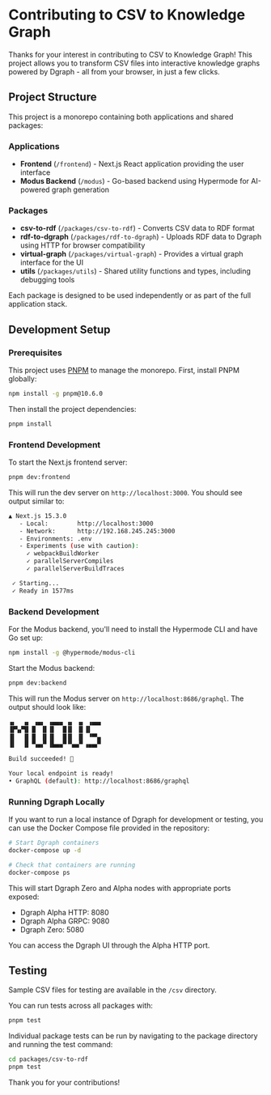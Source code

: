 # Contributing to CSV to Knowledge Graph

Thanks for your interest in contributing to CSV to Knowledge Graph! This project allows you to transform CSV files into interactive knowledge graphs powered by Dgraph - all from your browser, in just a few clicks.

## Project Structure

This project is a monorepo containing both applications and shared packages:

### Applications

- **Frontend** (`/frontend`) - Next.js React application providing the user interface
- **Modus Backend** (`/modus`) - Go-based backend using Hypermode for AI-powered graph generation

### Packages

- **csv-to-rdf** (`/packages/csv-to-rdf`) - Converts CSV data to RDF format
- **rdf-to-dgraph** (`/packages/rdf-to-dgraph`) - Uploads RDF data to Dgraph using HTTP for browser compatibility
- **virtual-graph** (`/packages/virtual-graph`) - Provides a virtual graph interface for the UI
- **utils** (`/packages/utils`) - Shared utility functions and types, including debugging tools

Each package is designed to be used independently or as part of the full application stack.

## Development Setup

### Prerequisites

This project uses [PNPM](https://pnpm.io/) to manage the monorepo. First, install PNPM globally:

```sh
npm install -g pnpm@10.6.0
```

Then install the project dependencies:

```sh
pnpm install
```

### Frontend Development

To start the Next.js frontend server:

```sh
pnpm dev:frontend
```

This will run the dev server on `http://localhost:3000`. You should see output similar to:

```sh
▲ Next.js 15.3.0
   - Local:        http://localhost:3000
   - Network:      http://192.168.245.245:3000
   - Environments: .env
   - Experiments (use with caution):
     ✓ webpackBuildWorker
     ✓ parallelServerCompiles
     ✓ parallelServerBuildTraces

 ✓ Starting...
 ✓ Ready in 1577ms
```

### Backend Development

For the Modus backend, you'll need to install the Hypermode CLI and have Go set up:

```sh
npm install -g @hypermode/modus-cli
```

Start the Modus backend:

```sh
pnpm dev:backend
```

This will run the Modus server on `http://localhost:8686/graphql`. The output should look like:

```sh
▗▖  ▗▖ ▗▄▖ ▗▄▄▄ ▗▖ ▗▖ ▗▄▄▖
▐▛▚▞▜▌▐▌ ▐▌▐▌  █▐▌ ▐▌▐▌
▐▌  ▐▌▐▌ ▐▌▐▌  █▐▌ ▐▌ ▝▀▚▖
▐▌  ▐▌▝▚▄▞▘▐▙▄▄▀▝▚▄▞▘▗▄▄▞▘

Build succeeded! 🎉

Your local endpoint is ready!
• GraphQL (default): http://localhost:8686/graphql
```

### Running Dgraph Locally

If you want to run a local instance of Dgraph for development or testing, you can use the Docker Compose file provided in the repository:

```sh
# Start Dgraph containers
docker-compose up -d

# Check that containers are running
docker-compose ps
```

This will start Dgraph Zero and Alpha nodes with appropriate ports exposed:

- Dgraph Alpha HTTP: 8080
- Dgraph Alpha GRPC: 9080
- Dgraph Zero: 5080

You can access the Dgraph UI through the Alpha HTTP port.

## Testing

Sample CSV files for testing are available in the `/csv` directory.

You can run tests across all packages with:

```sh
pnpm test
```

Individual package tests can be run by navigating to the package directory and running the test command:

```sh
cd packages/csv-to-rdf
pnpm test
```

Thank you for your contributions!

